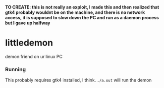 **TO CREATE: this is not really an exploit, I made this and then realized that gtk4 probably wouldnt be on the machine, and there is no network access, it is supposed to slow down the PC and run as a daemon process but I gave up halfway**

# littledemon
demon friend on ur linux PC
### Running
This probably requires gtk4 installed, I think.
`./a.out` will run the demon
